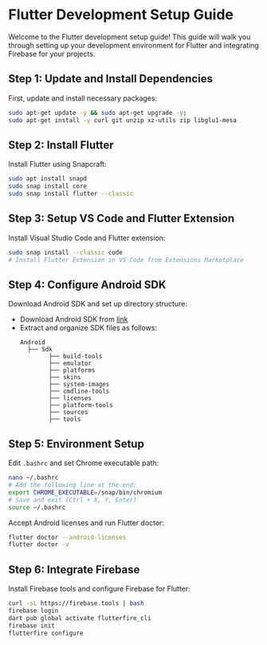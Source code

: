 # Flutter Development Setup Guide

Welcome to the Flutter development setup guide! This guide will walk you through setting up your development environment for Flutter and integrating Firebase for your projects.

## Step 1: Update and Install Dependencies

First, update and install necessary packages:
```bash
sudo apt-get update -y && sudo apt-get upgrade -y;
sudo apt-get install -y curl git unzip xz-utils zip libglu1-mesa
```

## Step 2: Install Flutter

Install Flutter using Snapcraft:
```bash
sudo apt install snapd
sudo snap install core
sudo snap install flutter --classic
```

## Step 3: Setup VS Code and Flutter Extension

Install Visual Studio Code and Flutter extension:
```bash
sudo snap install --classic code
# Install Flutter Extension in VS Code from Extensions Marketplace
```

## Step 4: Configure Android SDK

Download Android SDK and set up directory structure:
- Download Android SDK from [link](https://t.me/krishujeniya/10)
- Extract and organize SDK files as follows:
  ```
  Android 
    ├── Sdk
          ├── build-tools
          ├── emulator
          ├── platforms
          ├── skins
          ├── system-images
          ├── cmdline-tools
          ├── licenses
          ├── platform-tools
          ├── sources
          ├── tools
  ```

## Step 5: Environment Setup

Edit `.bashrc` and set Chrome executable path:
```bash
nano ~/.bashrc
# Add the following line at the end:
export CHROME_EXECUTABLE=/snap/bin/chromium
# Save and exit (Ctrl + X, Y, Enter)
source ~/.bashrc
```

Accept Android licenses and run Flutter doctor:
```bash
flutter doctor --android-licenses
flutter doctor -v
```

## Step 6: Integrate Firebase

Install Firebase tools and configure Firebase for Flutter:
```bash
curl -sL https://firebase.tools | bash
firebase login
dart pub global activate flutterfire_cli
firebase init
flutterfire configure
```

